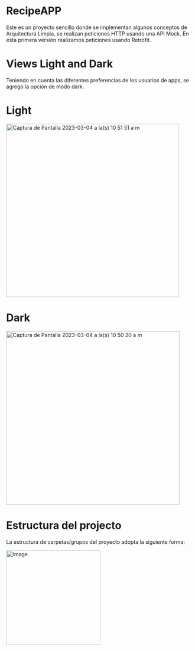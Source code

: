 # RecipeAPP
Este es un proyecto sencillo donde se implementan algunos conceptos de Arquitectura Limpia, se realizan peticiones HTTP usando una API Mock. En esta primera versión realizamos peticiones usando Retrofit.

# Views Light and Dark
Teniendo en cuenta las diferentes preferencias de los usuarios de apps, se agregó la opción de modo dark.

# Light
<img width="468" alt="Captura de Pantalla 2023-03-04 a la(s) 10 51 51 a m" src="https://user-images.githubusercontent.com/37160419/222915821-60ad19dd-6148-458a-93b7-5e0afffac2ad.png">

# Dark
<img width="469" alt="Captura de Pantalla 2023-03-04 a la(s) 10 50 20 a m" src="https://user-images.githubusercontent.com/37160419/222915838-aecf5653-b259-49fa-8cdf-642b5cfbffa1.png">

# Estructura del projecto
La estructura de carpetas/grupos del proyecto adopta la siguiente forma:

<img width="255" alt="image" src="https://user-images.githubusercontent.com/37160419/222915871-38f73a46-c37f-46f9-abb3-0d2c7eacd121.png">

